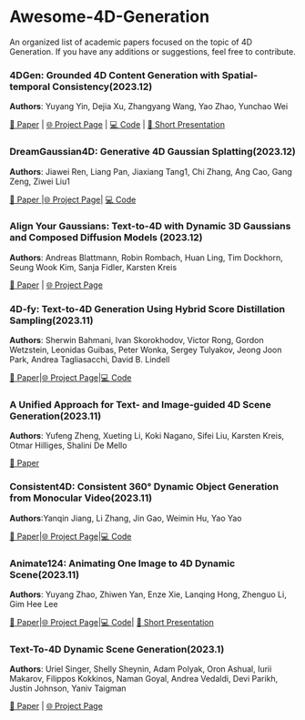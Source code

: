 # Awesome-4D-Generation

An organized list of academic papers focused on the topic of 4D Generation. If you have any additions or suggestions, feel free to contribute.

### 4DGen: Grounded 4D Content Generation with Spatial-temporal Consistency(2023.12)

**Authors**: Yuyang Yin, Dejia Xu, Zhangyang Wang, Yao Zhao, Yunchao Wei

[📄 Paper](https://arxiv.org/pdf/2312.17225.pdf) | [🌐 Project Page](https://vita-group.github.io/4DGen/) | [💻 Code](https://github.com/VITA-Group/4DGen) | [🎥 Short Presentation](https://www.youtube.com/watch?v=-bXyBKdpQ1o) 



### DreamGaussian4D: Generative 4D Gaussian Splatting(2023.12)

**Authors**: Jiawei Ren, Liang Pan, Jiaxiang Tang1, Chi Zhang, Ang Cao, Gang Zeng, Ziwei Liu1

[📄 Paper ](https://arxiv.org/pdf/2312.17142.pdf)|[🌐 Project Page](https://jiawei-ren.github.io/projects/dreamgaussian4d/)| [💻 Code](https://github.com/jiawei-ren/dreamgaussian4d)



### Align Your Gaussians: Text-to-4D with Dynamic 3D Gaussians and Composed Diffusion Models (2023.12)

**Authors**: Andreas Blattmann, Robin Rombach, Huan Ling, Tim Dockhorn, Seung Wook Kim, Sanja Fidler, Karsten Kreis

 [📄 Paper](https://arxiv.org/pdf/2304.08818.pdf) | [🌐 Project Page](https://research.nvidia.com/labs/toronto-ai/AlignYourGaussians/)



### 4D-fy: Text-to-4D Generation Using Hybrid Score Distillation Sampling(2023.11)

**Authors**: Sherwin Bahmani, Ivan Skorokhodov, Victor Rong, Gordon Wetzstein, Leonidas Guibas, Peter Wonka, Sergey Tulyakov, Jeong Joon Park, Andrea Tagliasacchi, David B. Lindell

[📄 Paper](https://arxiv.org/abs/2311.17984)|[🌐 Project Page](https://sherwinbahmani.github.io/4dfy/)|[💻 Code](https://github.com/sherwinbahmani/4dfy)



### A Unified Approach for Text- and Image-guided 4D Scene Generation(2023.11)

**Authors**: Yufeng Zheng, Xueting Li, Koki Nagano, Sifei Liu, Karsten Kreis, Otmar Hilliges, Shalini De Mello

[📄 Paper](https://arxiv.org/abs/2311.16854)




### Consistent4D: Consistent 360° Dynamic Object Generation from Monocular Video(2023.11)

**Authors**:Yanqin Jiang, Li Zhang, Jin Gao, Weimin Hu, Yao Yao

[📄 Paper](https://arxiv.org/abs/2311.02848)|[🌐 Project Page](https://consistent4d.github.io/)|[💻 Code](https://github.com/yanqinJiang/Consistent4D)



### Animate124: Animating One Image to 4D Dynamic Scene(2023.11)

**Authors**: Yuyang Zhao, Zhiwen Yan, Enze Xie, Lanqing Hong, Zhenguo Li, Gim Hee Lee

[📄 Paper](https://arxiv.org/abs/2311.14603)|[🌐 Project Page](https://animate124.github.io/)|[💻 Code](https://github.com/HeliosZhao/Animate124)| [🎥 Short Presentation](https://www.youtube.com/watch?v=L_1HCBhz9MM&ab_channel=YuyangZhao)




### Text-To-4D Dynamic Scene Generation(2023.1)

**Authors**: Uriel Singer, Shelly Sheynin, Adam Polyak, Oron Ashual, Iurii Makarov, Filippos Kokkinos, Naman Goyal, Andrea Vedaldi, Devi Parikh, Justin Johnson, Yaniv Taigman

[📄 Paper](https://arxiv.org/abs/2301.11280) | [🌐 Project Page](https://make-a-video3d.github.io/)









